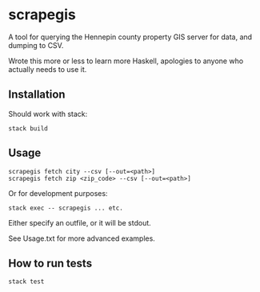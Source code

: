 # scrapegis

A tool for querying the Hennepin county property GIS server for data, and
dumping to CSV.

Wrote this more or less to learn more Haskell, apologies to anyone who actually needs to use it. 

## Installation

Should work with stack:

    stack build

## Usage

    scrapegis fetch city --csv [--out=<path>]
    scrapegis fetch zip <zip_code> --csv [--out=<path>]

Or for development purposes:

    stack exec -- scrapegis ... etc.

Either specify an outfile, or it will be stdout.

See Usage.txt for more advanced examples.

## How to run tests

    stack test
